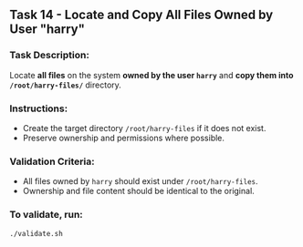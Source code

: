 ## Task 14 - Locate and Copy All Files Owned by User "harry"

###  Task Description:
Locate **all files** on the system **owned by the user `harry`** and **copy them into `/root/harry-files/`** directory.

###  Instructions:
- Create the target directory `/root/harry-files` if it does not exist.
- Preserve ownership and permissions where possible.

###  Validation Criteria:
- All files owned by `harry` should exist under `/root/harry-files`.
- Ownership and file content should be identical to the original.

###  To validate, run:
```bash
./validate.sh

